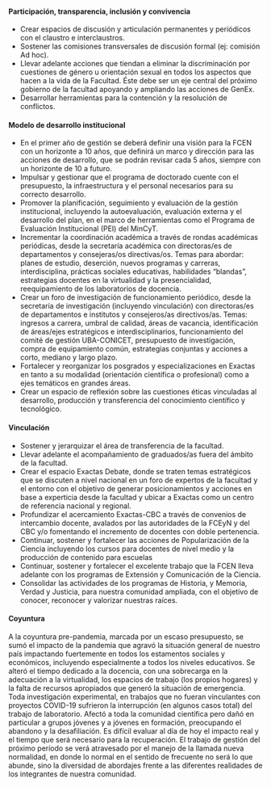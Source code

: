 #### Participación, transparencia, inclusión y convivencia

- Crear espacios de discusión y articulación permanentes y periódicos con el claustro e
interclaustros.
- Sostener las comisiones transversales de discusión formal (ej: comisión Ad hoc).
- Llevar adelante acciones que tiendan a eliminar la discriminación por cuestiones de
género u orientación sexual en todos los aspectos que hacen a la vida de la Facultad.
Éste debe ser un eje central del próximo gobierno de la facultad apoyando y
ampliando las acciones de GenEx.
- Desarrollar herramientas para la contención y la resolución de conflictos.

#### Modelo de desarrollo institucional

- En el primer año de gestión se deberá definir una visión para la FCEN con un horizonte
a 10 años, que definirá un marco y dirección para las acciones de desarrollo, que se
podrán revisar cada 5 años, siempre con un horizonte de 10 a futuro.
- Impulsar y gestionar que el programa de doctorado cuente con el presupuesto, la
infraestructura y el personal necesarios para su correcto desarrollo.
- Promover la planificación, seguimiento y evaluación de la gestión institucional,
incluyendo la autoevaluación, evaluación externa y el desarrollo del plan, en el marco
de herramientas como el Programa de Evaluación Institucional (PEI) del MinCyT.
- Incrementar la coordinación académica a través de rondas académicas periódicas,
desde la secretaría académica con directoras/es de departamentos y consejeras/os
directivas/os. Temas para abordar: planes de estudio, deserción, nuevos programas y
carreras, interdisciplina, prácticas sociales educativas, habilidades “blandas”,
estrategias docentes en la virtualidad y la presencialidad, reequipamiento de los
laboratorios de docencia.
- Crear un foro de investigación de funcionamiento periódico, desde la secretaría de
investigación (incluyendo vinculación) con directoras/es de departamentos e institutos
y consejeros/as directivos/as. Temas: ingresos a carrera, umbral de calidad, áreas de
vacancia, identificación de áreas/ejes estratégicos e interdisciplinarios, funcionamiento
del comité de gestión UBA-CONICET, presupuesto de investigación, compra de
equipamiento común, estrategias conjuntas y acciones a corto, mediano y largo plazo.
- Fortalecer y reorganizar los posgrados y especializaciones en Exactas en tanto a su
modalidad (orientación científica o profesional) como a ejes temáticos en grandes
áreas.
- Crear un espacio de reflexión sobre las cuestiones éticas vinculadas al desarrollo,
producción y transferencia del conocimiento científico y tecnológico.

#### Vinculación

- Sostener y jerarquizar el área de transferencia de la facultad.
- Llevar adelante el acompañamiento de graduados/as fuera del ámbito de la facultad.
- Crear el espacio Exactas Debate, donde se traten temas estratégicos que se discuten a
nivel nacional en un foro de expertos de la facultad y el entorno con el objetivo de
generar posicionamientos y acciones en base a experticia desde la facultad y ubicar a 
Exactas como un centro de referencia nacional y regional.
- Profundizar el acercamiento Exactas-CBC a través de convenios de intercambio
docente, avalados por las autoridades de la FCEyN y del CBC y/o fomentando el
incremento de docentes con doble pertenencia.
- Continuar, sostener y fortalecer las acciones de Popularización de la Ciencia incluyendo
los cursos para docentes de nivel medio y la producción de contenido para escuelas
- Continuar, sostener y fortalecer el excelente trabajo que la FCEN lleva adelante con los
programas de Extensión y Comunicación de la Ciencia.
- Consolidar las actividades de los programas de Historia, y Memoria, Verdad y Justicia,
para nuestra comunidad ampliada, con el objetivo de conocer, reconocer y valorizar
nuestras raíces.

#### Coyuntura 

A la coyuntura pre-pandemia, marcada por un escaso presupuesto, se sumó el
impacto de la pandemia que agravó la situación general de nuestro país impactando
fuertemente en todos los estamentos sociales y económicos, incluyendo especialmente a
todos los niveles educativos. Se alteró el tiempo dedicado a la docencia, con una sobrecarga en
la adecuación a la virtualidad, los espacios de trabajo (los propios hogares) y la falta de
recursos apropiados que generó la situación de emergencia. Toda investigación experimental,
en trabajos que no fueran vinculantes con proyectos COVID-19 sufrieron la interrupción (en
algunos casos total) del trabajo de laboratorio. Afectó a toda la comunidad científica pero
dañó en particular a grupos jóvenes y a jóvenes en formación, preocupando el abandono y la
desafiliación. Es difícil evaluar al día de hoy el impacto real y el tiempo que será necesario para
la recuperación. El trabajo de gestión del próximo período se verá atravesado por el manejo de
la llamada nueva normalidad, en donde lo normal en el sentido de frecuente no será lo que
abunde, sino la diversidad de abordajes frente a las diferentes realidades de los integrantes de
nuestra comunidad.
